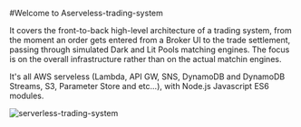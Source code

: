 #Welcome to Aserveless-trading-system

It covers the front-to-back high-level architecture of a trading system, from the moment an order gets entered from a Broker UI to the trade settlement, passing through simulated Dark and Lit Pools matching engines. The focus is on the overall infrastructure rather than on the actual matchin engines.

It's all AWS serveless (Lambda, API GW, SNS, DynamoDB and DynamoDB Streams, S3, Parameter Store and etc...), with Node.js Javascript ES6 modules.

![serverless-trading-system](https://user-images.githubusercontent.com/8766989/151840529-edcfc0ec-da1c-4abb-8415-ab588a371bdd.jpg)
